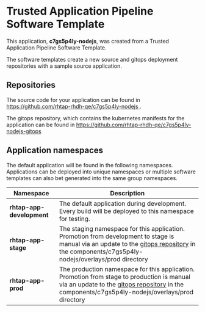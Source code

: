 # Trusted Application Pipeline Software Template

This application, **c7gs5p4ly-nodejs**, was created from a Trusted Application Pipeline Software Template.

The software templates create a new source and gitops deployment repositories with a sample source application. 

## Repositories

The source code for your application can be found in [https://github.com/rhtap-rhdh-qe/c7gs5p4ly-nodejs ](https://github.com/rhtap-rhdh-qe/c7gs5p4ly-nodejs ).
 
The gitops repository, which contains the kubernetes manifests for the application can be found in 
[https://github.com/rhtap-rhdh-qe/c7gs5p4ly-nodejs-gitops ](https://github.com/rhtap-rhdh-qe/c7gs5p4ly-nodejs-gitops ) 

## Application namespaces 

The default application will be found in the following namespaces. Applications can be deployed into unique namespaces or multiple software templates can also bet generated into the same group namespaces.  

|  Namespace   |  Description   |  
| -------- | -------- |   
| **rhtap-app-development** | The default application during development. Every build will be deployed to this namespace for testing. | 
| **rhtap-app-stage** | The staging namespace for this application. Promotion from development to stage is manual via an update to the [gitops repository](https://github.com/rhtap-rhdh-qe/c7gs5p4ly-nodejs-gitops ) in the components/c7gs5p4ly-nodejs/overlays/prod directory |  
| **rhtap-app-prod** | The production namespace for this application. Promotion from stage to production is manual via an update to the [gitops repository](https://github.com/rhtap-rhdh-qe/c7gs5p4ly-nodejs-gitops ) in the components/c7gs5p4ly-nodejs/overlays/prod directory | 